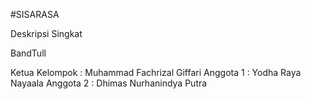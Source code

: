 #SISARASA

Deskripsi Singkat

BandTull

Ketua Kelompok : Muhammad Fachrizal Giffari
Anggota 1 : Yodha Raya Nayaala
Anggota 2 : Dhimas Nurhanindya Putra

